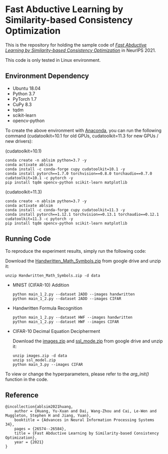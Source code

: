 # Fast Abductive Learning by Similarity-based Consistency Optimization

This is the repository for holding the sample code of _[Fast Abductive Learning by Similarity-based Consistency Optimization](https://proceedings.neurips.cc/paper/2021/file/df7e148cabfd9b608090fa5ee3348bfe-Paper.pdf)_ in NeurIPS 2021.

This code is only tested in Linux environment.

## Environment Dependency

- Ubuntu 18.04
- Python 3.7
- PyTorch 1.7
- CuPy 8.3
- tqdm
- scikit-learn
- opencv-python

To create the above environment with [Anaconda](https://www.anaconda.com/products/distribution), you can run the following command (cudatoolkit=10.1 for old GPUs, cudatoolkit=11.3 for new GPUs / new drivers):

 (cudatoolkit=10.1)

```
conda create -n ablsim python=3.7 -y
conda activate ablsim
conda install -c conda-forge cupy cudatoolkit=10.1 -y
conda install pytorch==1.7.0 torchvision==0.8.0 torchaudio==0.7.0 cudatoolkit=10.1 -c pytorch -y
pip install tqdm opencv-python scikit-learn matplotlib
```

 (cudatoolkit=11.3)

```
conda create -n ablsim python=3.7 -y
conda activate ablsim
conda install -c conda-forge cupy cudatoolkit=11.3 -y
conda install pytorch==1.12.1 torchvision==0.13.1 torchaudio==0.12.1 cudatoolkit=11.3 -c pytorch -y
pip install tqdm opencv-python scikit-learn matplotlib
```

## Running Code

To reproduce the experiment results, simply run the following code:

Download the [Handwritten_Math_Symbols.zip](https://drive.google.com/file/d/1tItMQAxoqKW6C4wC3tTc0asPu6zD9v4V/view?usp=sharing) from google drive and unzip it:

```
unzip Handwritten_Math_Symbols.zip -d data
```

- MNIST (CIFAR-10) Addition

  ```
  python main_1_2.py --dataset 2ADD --images handwritten 
  python main_1_2.py --dataset 2ADD --images CIFAR 
  ```

- Handwritten Formula Recognition

  ```
  python main_1_2.py --dataset HWF --images handwritten
  python main_1_2.py --dataset HWF --images CIFAR 
  ```

- CIFAR-10 Decimal Equation Decipherment

  Download the [images.zip](https://drive.google.com/file/d/15SvSF-mVLMjAKD5019IFGL9DgDtsLFQg/view?usp=sharing) and [ssl_mode.zip](https://drive.google.com/file/d/1dRdOiJnYqFpibypepEdI-v5lT5CdmwBf/view?usp=sharing) from google drive and unzip it:
  
  ```
  unzip images.zip -d data
  unzip ssl_model.zip
  python main_3.py --images CIFAR
  ```

To view or change the hyperparameters, please refer to the *arg_init()* function in the code.

## Reference

```
@incollection{ablsim2021huang,
	author = {Huang, Yu-Xuan and Dai, Wang-Zhou and Cai, Le-Wen and Muggleton, Stephen H and Jiang, Yuan},
	booktitle = {Advances in Neural Information Processing Systems 34},
	pages = {26574--26584},
	title = {Fast Abductive Learning by Similarity-based Consistency Optimization},
	year = {2021}
}
```
